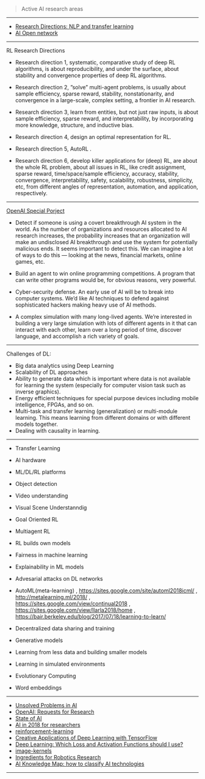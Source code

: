 
> Active AI research areas 

-------------

- [Research Directions: NLP and transfer learning](http://ruder.io/requests-for-research/)
- [AI Open network](https://ai-on.org/)
---------

RL Research Directions

- Research direction
1, systematic, comparative study of deep RL algorithms, is about reproducibility, and under
the surface, about stability and convergence properties of deep RL algorithms. 

- Research direction
2, ”solve” multi-agent problems, is usually about sample efficiency, sparse reward, stability, nonstationarity,
and convergence in a large-scale, complex setting, a frontier in AI research. 

- Research
direction 3, learn from entities, but not just raw inputs, is about sample efficiency, sparse reward,
and interpretability, by incorporating more knowledge, structure, and inductive bias. 

- Research direction 4, design an optimal representation for RL.

- Research direction 5, AutoRL .

- Research direction 6, develop killer applications for (deep) RL, are about the whole RL problem, about all
issues in RL, like credit assignment, sparse reward, time/space/sample efficiency, accuracy, stability,
convergence, interpretability, safety, scalability, robustness, simplicity, etc, from different angles
of representation, automation, and application, respectively. 

-----------

[OpenAI Special Porject](https://blog.openai.com/special-projects/)


- Detect if someone is using a covert breakthrough AI system in the world. As the number of organizations and resources allocated to AI research increases, the probability increases that an organization will make an undisclosed AI breakthrough and use the system for potentially malicious ends. It seems important to detect this. We can imagine a lot of ways to do this — looking at the news, financial markets, online games, etc.

- Build an agent to win online programming competitions. A program that can write other programs would be, for obvious reasons, very powerful.

- Cyber-security defense. An early use of AI will be to break into computer systems. We’d like AI techniques to defend against sophisticated hackers making heavy use of AI methods.

- A complex simulation with many long-lived agents. We’re interested in building a very large simulation with lots of different agents in it that can interact with each other, learn over a long period of time, discover language, and accomplish a rich variety of goals.

----------------
Challenges of DL:
 
- Big data analytics using Deep Learning
- Scalability of DL approaches
- Ability to generate data which is important where data is
not available for learning the system (especially for
computer vision task such as inverse graphics).
- Energy efficient techniques for special purpose devices
including mobile intelligence, FPGAs, and so on.
- Multi-task and transfer learning (generalization) or
multi-module learning. This means learning from
different domains or with different models together.
- Dealing with causality in learning.

-----------

- Transfer Learning

- AI hardware

- ML/DL/RL platforms

- Object detection

- Video understanding

- Visual Scene Understanndig

- Goal Oriented RL

- Multiagent RL

- RL builds own models

- Fairness in machine learning

- Explainability in ML models

- Advesarial attacks on DL networks 

- AutoML(meta-learning) , https://sites.google.com/site/automl2018icml/ , http://metalearning.ml/2018/ , https://sites.google.com/view/continual2018 , https://sites.google.com/view/llarla2018/home , https://bair.berkeley.edu/blog/2017/07/18/learning-to-learn/

- Decentralized data sharing and training

- Generative models

-  Learning from less data and building smaller models

-  Learning in simulated environments

-  Evolutionary Computing

-  Word embeddings

 
-------------

- [Unsolved Problems in AI](https://medium.com/ai-roadmap-institute/unsolved-problems-in-ai-38f4ce18921d)
- [OpenAI: Requests for Research](https://openai.com/requests-for-research/#parallel-trpo)
- [State of AI](https://www.stateof.ai/?utm_campaign=nathan.ai%20newsletter&utm_medium=email&utm_source=Revue%20newsletter)
- [AI in 2018 for researchers](https://blog.goodaudience.com/ai-in-2018-for-researchers-8955df0caaf9)
- [reinforcement-learning](https://github.com/dennybritz/reinforcement-learning)
- [Creative Applications of Deep Learning with TensorFlow](https://www.kadenze.com/courses/creative-applications-of-deep-learning-with-tensorflow-iv/info)
- [Deep Learning: Which Loss and Activation Functions should I use?](https://medium.com/@srnghn/deep-learning-which-loss-and-activation-functions-should-i-use-ac02f1c56aa8)
- [image-kernels](http://setosa.io/ev/image-kernels/)
- [Ingredients for
Robotics Research](https://blog.openai.com/ingredients-for-robotics-research/)
- [AI Knowledge Map: how to classify AI technologies](https://medium.com/@Francesco_AI/ai-knowledge-map-how-to-classify-ai-technologies-6c073b969020)

--------
